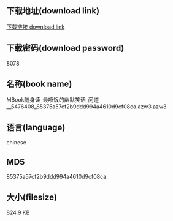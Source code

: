 ## 下载地址(download link)
[下载链接 download link](https://voluble-croquembouche-d321dc.netlify.app/?s=MBook%E9%9A%8F%E8%BA%AB%E8%AF%BB_%E6%9C%80%E5%96%B7%E9%A5%AD%E7%9A%84%E5%B9%BD%E9%BB%98%E7%AC%91%E8%AF%9D_%E9%97%AE%E9%81%93__5476408_85375a57cf2b9ddd994a4610d9cf08ca.azw3)

## 下载密码(download password)
8078

## 名称(book name)
MBook随身读_最喷饭的幽默笑话_问道__5476408_85375a57cf2b9ddd994a4610d9cf08ca.azw3.azw3

## 语言(language)
chinese

## MD5
85375a57cf2b9ddd994a4610d9cf08ca

## 大小(filesize)
824.9 KB
